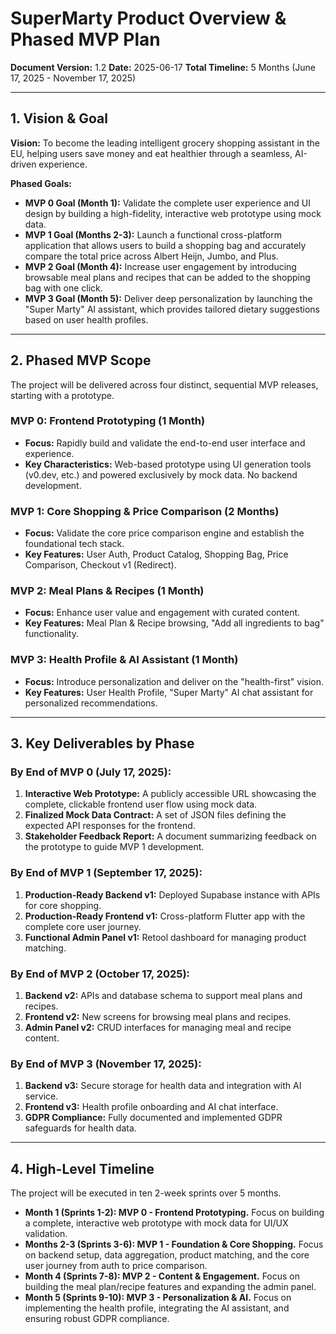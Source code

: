 # SuperMarty Product Overview & Phased MVP Plan

**Document Version:** 1.2
**Date:** 2025-06-17
**Total Timeline:** 5 Months (June 17, 2025 - November 17, 2025)

---

## 1. Vision & Goal

**Vision:** To become the leading intelligent grocery shopping assistant in the EU, helping users save money and eat healthier through a seamless, AI-driven experience.

**Phased Goals:**
*   **MVP 0 Goal (Month 1):** Validate the complete user experience and UI design by building a high-fidelity, interactive web prototype using mock data.
*   **MVP 1 Goal (Months 2-3):** Launch a functional cross-platform application that allows users to build a shopping bag and accurately compare the total price across Albert Heijn, Jumbo, and Plus.
*   **MVP 2 Goal (Month 4):** Increase user engagement by introducing browsable meal plans and recipes that can be added to the shopping bag with one click.
*   **MVP 3 Goal (Month 5):** Deliver deep personalization by launching the "Super Marty" AI assistant, which provides tailored dietary suggestions based on user health profiles.

---

## 2. Phased MVP Scope

The project will be delivered across four distinct, sequential MVP releases, starting with a prototype.

### MVP 0: Frontend Prototyping (1 Month)
*   **Focus:** Rapidly build and validate the end-to-end user interface and experience.
*   **Key Characteristics:** Web-based prototype using UI generation tools (v0.dev, etc.) and powered exclusively by mock data. No backend development.

### MVP 1: Core Shopping & Price Comparison (2 Months)
*   **Focus:** Validate the core price comparison engine and establish the foundational tech stack.
*   **Key Features:** User Auth, Product Catalog, Shopping Bag, Price Comparison, Checkout v1 (Redirect).

### MVP 2: Meal Plans & Recipes (1 Month)
*   **Focus:** Enhance user value and engagement with curated content.
*   **Key Features:** Meal Plan & Recipe browsing, "Add all ingredients to bag" functionality.

### MVP 3: Health Profile & AI Assistant (1 Month)
*   **Focus:** Introduce personalization and deliver on the "health-first" vision.
*   **Key Features:** User Health Profile, "Super Marty" AI chat assistant for personalized recommendations.

---

## 3. Key Deliverables by Phase

### By End of MVP 0 (July 17, 2025):
1.  **Interactive Web Prototype:** A publicly accessible URL showcasing the complete, clickable frontend user flow using mock data.
2.  **Finalized Mock Data Contract:** A set of JSON files defining the expected API responses for the frontend.
3.  **Stakeholder Feedback Report:** A document summarizing feedback on the prototype to guide MVP 1 development.

### By End of MVP 1 (September 17, 2025):
1.  **Production-Ready Backend v1:** Deployed Supabase instance with APIs for core shopping.
2.  **Production-Ready Frontend v1:** Cross-platform Flutter app with the complete core user journey.
3.  **Functional Admin Panel v1:** Retool dashboard for managing product matching.

### By End of MVP 2 (October 17, 2025):
1.  **Backend v2:** APIs and database schema to support meal plans and recipes.
2.  **Frontend v2:** New screens for browsing meal plans and recipes.
3.  **Admin Panel v2:** CRUD interfaces for managing meal and recipe content.

### By End of MVP 3 (November 17, 2025):
1.  **Backend v3:** Secure storage for health data and integration with AI service.
2.  **Frontend v3:** Health profile onboarding and AI chat interface.
3.  **GDPR Compliance:** Fully documented and implemented GDPR safeguards for health data.

---

## 4. High-Level Timeline

The project will be executed in ten 2-week sprints over 5 months.

*   **Month 1 (Sprints 1-2): MVP 0 - Frontend Prototyping.** Focus on building a complete, interactive web prototype with mock data for UI/UX validation.
*   **Months 2-3 (Sprints 3-6): MVP 1 - Foundation & Core Shopping.** Focus on backend setup, data aggregation, product matching, and the core user journey from auth to price comparison.
*   **Month 4 (Sprints 7-8): MVP 2 - Content & Engagement.** Focus on building the meal plan/recipe features and expanding the admin panel.
*   **Month 5 (Sprints 9-10): MVP 3 - Personalization & AI.** Focus on implementing the health profile, integrating the AI assistant, and ensuring robust GDPR compliance.